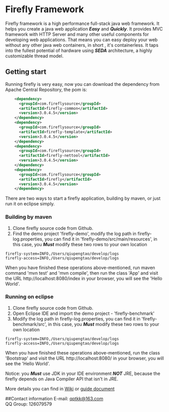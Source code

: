# Firefly Framework

Firefly framework is a high performance full-stack java web framework. It helps you create a java web application __*Easy*__ and __*Quickly*__. It provides MVC framework with HTTP Server and many other useful components for developing web applications. That means you can easy deploy your web without any other java web containers, in short , it's containerless. It taps into the fullest potential of hardware using __*SEDA*__ architecture, a highly customizable thread model.  

## Getting start

Running firefly is very easy, now you can download the dependency from Apache Central Repository, the pom is:

```xml
	<dependency>
      <groupId>com.fireflysource</groupId>
      <artifactId>firefly-common</artifactId>
      <version>3.0.4.5</version>
    </dependency>
    <dependency>
      <groupId>com.fireflysource</groupId>
      <artifactId>firefly-template</artifactId>
      <version>3.0.4.5</version>
    </dependency>
    <dependency>
      <groupId>com.fireflysource</groupId>
      <artifactId>firefly-nettool</artifactId>
      <version>3.0.4.5</version>
    </dependency>
    <dependency>
      <groupId>com.fireflysource</groupId>
      <artifactId>firefly</artifactId>
      <version>3.0.4.5</version>
    </dependency>
```

There are two ways to start a firefly application, building by maven, or just run it on eclipse simply.

### Building by maven
1. Clone firefly source code from Github.
2. Find the demo project 'firefly-demo', modify the log path in firefly-log.properties, you can find it in 'firefly-demo/src/main/resources', in this case, you __*Must*__ modify these two rows to your own location

```
firefly-system=INFO,/Users/qiupengtao/develop/logs
firefly-access=INFO,/Users/qiupengtao/develop/logs
```
When you have finished these operations above-mentioned, run maven command 'mvn test' and 'mvn compile', then run the class 'App' and visit the URL http://localhost:8080/index in your browser, you will see the 'Hello World'.  


### Running on eclipse

1. Clone firefly source code from Github.
2. Open Eclipse IDE and import the demo project - 'firefly-benchmark'
3. Modify the log path in firefly-log.properties, you can find it in 'firefly-benchmark/src', in this case, you __*Must*__ modify these two rows to your own location

```
firefly-system=INFO,/Users/qiupengtao/develop/logs
firefly-access=INFO,/Users/qiupengtao/develop/logs
```
When you have finished these operations above-mentioned, run the class 'Bootstrap' and visit the URL http://localhost:8080/ in your browser, you will see the 'Hello World'.  


Notice: you __*Must*__ use JDK in your IDE environment __*NOT*__ JRE, because the firefly depends on Java Compiler API that isn't in JRE.    

More details you can find in [Wiki](https://github.com/hypercube1024/firefly/wiki/Guide) or [guide document](http://www.fireflysource.com/docs/firefly-guide.html)

##Contact information
E-mail: qptkk@163.com  
QQ Group: 126079579
